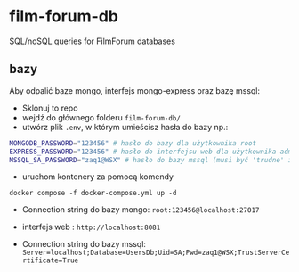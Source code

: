 # film-forum-db
SQL/noSQL queries for FilmForum databases

## bazy

Aby odpalić baze mongo, interfejs mongo-express oraz bazę mssql:
 - Sklonuj to repo
 - wejdź do głównego folderu `film-forum-db/`
 - utwórz plik `.env`, w którym umieścisz hasła do bazy np.:

```bash
MONGODB_PASSWORD="123456" # hasło do bazy dla użytkownika root
EXPRESS_PASSWORD="123456" # hasło do interfejsu web dla użytkownika admin
MSSQL_SA_PASSWORD="zaq1@WSX" # hasło do bazy mssql (musi być 'trudne' inaczej docker nie odpali)
```
 
 - uruchom kontenery za pomocą komendy

 ```
docker compose -f docker-compose.yml up -d
 ```

 - Connection string do bazy mongo: `root:123456@localhost:27017`
 - interfejs web : `http://localhost:8081`

 - Connection string do bazy mssql: `Server=localhost;Database=UsersDb;Uid=SA;Pwd=zaq1@WSX;TrustServerCertificate=True`
